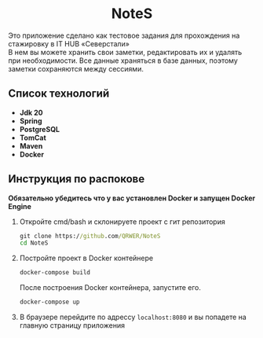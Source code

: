 <h1 style="text-align: center;">NoteS</h1>

Это приложение сделано как тестовое задания для прохождения на стажировку в IT HUB «Северстали»\
В нем вы можете хранить свои заметки, редактировать их и удалять при необходимости. Все данные храняться в базе данных, поэтому заметки сохраняются между сессиями. 

## Список технологий
- **Jdk 20**
- **Spring**
- **PostgreSQL**
- **TomCat**
- **Maven**
- **Docker**

## Инструкция по распокове

 __Обязательно убедитесь что у вас установлен Docker и запущен Docker Engine__

 1. Откройте cmd/bash и склонируете проект с гит репозитория
    ``` cmd 
    git clone https://github.com/QRWER/NoteS
    cd NoteS
 2. Постройте проект в Docker контейнере
    ``` cmd
    docker-compose build
    ```
    После построения Docker контейнера, запустите его.
    ``` cmd
    docker-compose up
    ```
 3. В браузере перейдите по адрессу ```localhost:8080``` и вы попадете на главную страницу приложения
